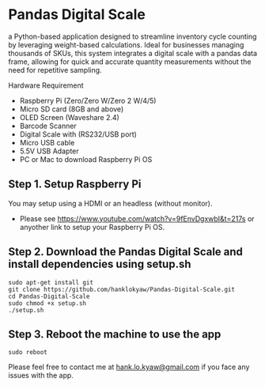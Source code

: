 # Pandas Digital Scale
a Python-based application designed to streamline inventory cycle counting by leveraging weight-based calculations. Ideal for businesses managing thousands of SKUs, this system integrates a digital scale with a pandas data frame, allowing for quick and accurate quantity measurements without the need for repetitive sampling.

Hardware Requirement
- Raspberry Pi (Zero/Zero W/Zero 2 W/4/5)
- Micro SD card (8GB and above)
- OLED Screen (Waveshare 2.4)
- Barcode Scanner
- Digital Scale with (RS232/USB port)
- Micro USB cable
- 5.5V USB Adapter
- PC or Mac to download Raspberry Pi OS

## Step 1. Setup Raspberry Pi
You may setup using a HDMI or an headless (without monitor).
- Please see https://www.youtube.com/watch?v=9fEnvDgxwbI&t=217s or anyother link to setup your Raspberry Pi OS.

## Step 2. Download the Pandas Digital Scale and install dependencies using setup.sh
```
sudo apt-get install git
git clone https://github.com/hanklokyaw/Pandas-Digital-Scale.git
cd Pandas-Digital-Scale
sudo chmod +x setup.sh
./setup.sh
```

## Step 3. Reboot the machine to use the app
```
sudo reboot
```

Please feel free to contact me at hank.lo.kyaw@gmail.com if you face any issues with the app.
